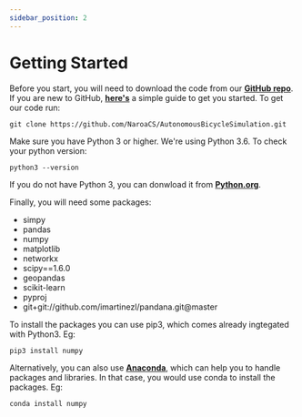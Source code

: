 ```yaml
---
sidebar_position: 2
---
```


# Getting Started

Before you start, you will need to download the code from our **[GitHub repo](https://guides.github.com/)**. If you are new to GitHub, **[here's](http://rogerdudler.github.io/git-guide/)** a simple guide to get you started. To get our code run:

```shell
git clone https://github.com/NaroaCS/AutonomousBicycleSimulation.git
```

Make sure you have Python 3 or higher. We're using Python 3.6. To check your python version:

```shell
python3 --version
```

If you do not have Python 3, you can donwload it from  **[Python.org](https://www.python.org/downloads/)**. 

Finally, you will need some packages:

* simpy
* pandas
* numpy
* matplotlib
* networkx
* scipy==1.6.0
* geopandas
* scikit-learn
* pyproj
* git+git://github.com/imartinezl/pandana.git@master

To install the packages you can use pip3, which comes already ingtegated with Python3. Eg:

```shell
pip3 install numpy
```

Alternatively, you can also use **[Anaconda](https://www.anaconda.com/)**, which can help you to handle packages and libraries. In that case, you would use conda to install the packages. Eg: 

```shell
conda install numpy
```

